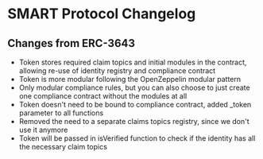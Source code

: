 # SMART Protocol Changelog

## Changes from ERC-3643

- Token stores required claim topics and initial modules in the contract, allowing re-use of identity registry and compliance contract
- Token is more modular following the OpenZeppelin modular pattern
- Only modular compliance rules, but you can also choose to just create one compliance contract without the modules at all
- Token doesn't need to be bound to compliance contract, added _token parameter to all functions
- Removed the need to a separate claims topics registry, since we don't use it anymore
- Token will be passed in isVerified function to check if the identity has all the necessary claim topics
